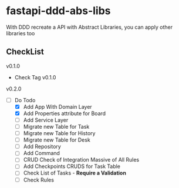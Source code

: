 # fastapi-ddd-abs-libs

With DDD recreate a API with Abstract Libraries, you can apply other libraries too

## CheckList

v0.1.0

- Check Tag v0.1.0

v0.2.0

- [ ] Do Todo
    - [X] Add App With Domain Layer
    - [X] Add Properties attribute for Board
    - [ ] Add Service Layer
    - [ ] Migrate new Table for Task
    - [ ] Migrate new Table for History
    - [ ] Migrate new Table for Desk
    - [ ] Add Repository
    - [ ] Add Command
    - [ ] CRUD Check of Integration Massive of All Rules
    - [ ] Add Checkpoints CRUDS for Task Table
    - [ ] Check List of Tasks - **Require a Validation**
    - [ ] Check Rules